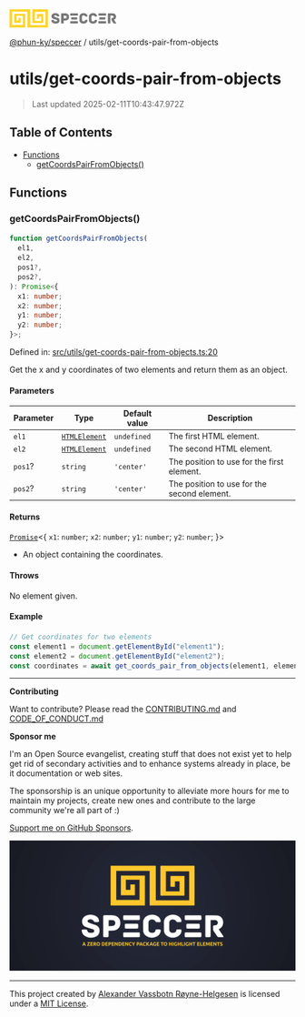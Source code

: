 <div>
  <img alt="SPECCER logo" src="https://raw.githubusercontent.com/phun-ky/speccer/main/public/logo-speccer-horizontal-colored-package.svg?raw=true" style="max-height:32px;" />
</div>

[@phun-ky/speccer](../README.md) / utils/get-coords-pair-from-objects

# utils/get-coords-pair-from-objects

> Last updated 2025-02-11T10:43:47.972Z

## Table of Contents

- [Functions](#functions)
  - [getCoordsPairFromObjects()](#getcoordspairfromobjects)

## Functions

### getCoordsPairFromObjects()

```ts
function getCoordsPairFromObjects(
  el1,
  el2,
  pos1?,
  pos2?,
): Promise<{
  x1: number;
  x2: number;
  y1: number;
  y2: number;
}>;
```

Defined in: [src/utils/get-coords-pair-from-objects.ts:20](https://github.com/phun-ky/speccer/blob/main/src/utils/get-coords-pair-from-objects.ts#L20)

Get the x and y coordinates of two elements and return them as an object.

#### Parameters

| Parameter | Type                                                                    | Default value | Description                                 |
| --------- | ----------------------------------------------------------------------- | ------------- | ------------------------------------------- |
| `el1`     | [`HTMLElement`](https://developer.mozilla.org/docs/Web/API/HTMLElement) | `undefined`   | The first HTML element.                     |
| `el2`     | [`HTMLElement`](https://developer.mozilla.org/docs/Web/API/HTMLElement) | `undefined`   | The second HTML element.                    |
| `pos1`?   | `string`                                                                | `'center'`    | The position to use for the first element.  |
| `pos2`?   | `string`                                                                | `'center'`    | The position to use for the second element. |

#### Returns

[`Promise`](https://developer.mozilla.org/docs/Web/JavaScript/Reference/Global_Objects/Promise)\<\{
`x1`: `number`;
`x2`: `number`;
`y1`: `number`;
`y2`: `number`;
}>

- An object containing the coordinates.

#### Throws

No element given.

#### Example

```ts
// Get coordinates for two elements
const element1 = document.getElementById("element1");
const element2 = document.getElementById("element2");
const coordinates = await get_coords_pair_from_objects(element1, element2);
```

---

**Contributing**

Want to contribute? Please read the [CONTRIBUTING.md](https://github.com/phun-ky/speccer/blob/main/CONTRIBUTING.md) and [CODE_OF_CONDUCT.md](https://github.com/phun-ky/speccer/blob/main/CODE_OF_CONDUCT.md)

**Sponsor me**

I'm an Open Source evangelist, creating stuff that does not exist yet to help get rid of secondary activities and to enhance systems already in place, be it documentation or web sites.

The sponsorship is an unique opportunity to alleviate more hours for me to maintain my projects, create new ones and contribute to the large community we're all part of :)

[Support me on GitHub Sponsors](https://github.com/sponsors/phun-ky).

![Speccer banner, with logo and slogan: A zero dependency package to annotate or highlight elements](https://github.com/phun-ky/speccer/blob/main/public/speccer-banner.png?raw=true)

---

This project created by [Alexander Vassbotn Røyne-Helgesen](http://phun-ky.net) is licensed under a [MIT License](https://choosealicense.com/licenses/mit/).
